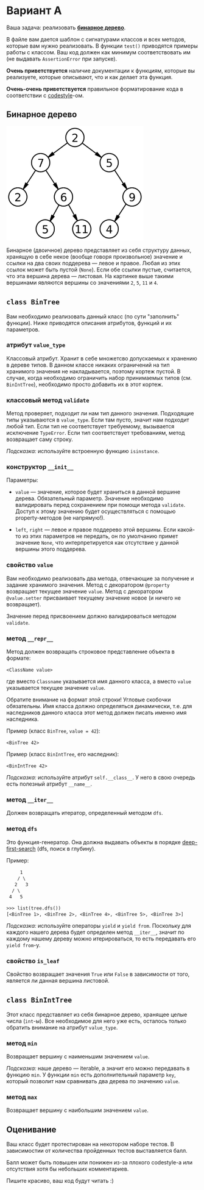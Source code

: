 # Вариант А

Ваша задача: реализовать **[бинарное дерево](https://ru.wikipedia.org/wiki/%D0%94%D0%B2%D0%BE%D0%B8%D1%87%D0%BD%D0%BE%D0%B5_%D0%B4%D0%B5%D1%80%D0%B5%D0%B2%D0%BE)**.

В файле вам дается шаблон с сигнатурами классов и всех методов, которые вам нужно реализовать. В функции `test()` приводятся примеры работы с классом. Ваш код должен как минимум соответствовать им (не выдавать `AssertionError` при запуске).

**Очень приветствуется** наличие документации к функциям, которые вы реализуете, которые описывают, что и как делает эта функция.

**Очень-очень приветствуется** правильное форматирование кода в соответствии с [codestyle](https://www.python.org/dev/peps/pep-0008/)-ом.

## Бинарное дерево

<img src="../../img/binary_tree_example.png" height="300">

Бинарное (двоичное) дерево представляет из себя структуру данных, хранящую в себе некое (вообще говоря произвольное) значение и ссылки на два своих поддерева — левое и правое. Любая из этих ссылок может быть пустой (`None`). Если обе ссылки пустые, считается, что эта вершина дерева — листовая. На картинке выше такими вершинами являются вершины со значениями `2`, `5`, `11` и `4`.

## `class BinTree`

Вам необходимо реализовать данный класс (по сути "заполнить" функции). Ниже приводятся описания атрибутов, функций и их параметров.

### атрибут `value_type`

Классовый атрибут. Хранит в себе множетсво допускаемых к хранению в дереве типов. В данном классе никаких ограничений на тип хранимого значения не накладывается, поэтому кортеж пустой. В случае, когда необходимо ограничить набор принимаемых типов (см. `BinIntTree`), необходимо просто добавить их в этот кортеж.

### классовый метод `validate`

Метод проверяет, подходит ли нам тип данного значения. Подходящие типы указываются в `value_type`. Если там пусто, значит нам подходит любой тип. Если тип не соответствует требуемому, вызывается исключение `TypeError`. Если тип соответствует требованиям, метод возвращает саму строку.

*Подсказка:* используйте встроенную функцию `isinstance`.

### конструктор `__init__`

Параметры:

* `value` — значение, которое будет храниться в данной вершине дерева. Обязательный параметр. Значение необходимо валидировать перед сохранением при помощи метода `validate`. Доступ к этому значению будет осуществляться с помощью property-методов (не напрямую!).

* `left`, `right` — левое и правое поддерево этой вершины. Если какой-то из этих параметров не передать, он по умолчанию примет значение `None`, что интерпретируется как отсутствие у данной вершины этого поддерева.

### свойство `value`

Вам необходимо реализовать два метода, отвечающие за получение и задание хранимого значения. Метод с декоратором `@property` возвращает текущее значение `value`. Метод с декоратором `@value.setter` присваивает текущему значение новое (и ничего не возвращает). 

Значение перед присвоением должно валидироваться методом `validate`.

### метод `__repr__`

Метод должен возвращать строковое представление объекта в формате:
```
<ClassName value>
```
где вместо `Classname` указывается имя данного класса, а вместо `value` указывается текущее значение `value`.

Обратите внимание на формат этой строки! Угловые скобочки обязательны. Имя класса должно определяться динамически, т.е. для наследников данного класса этот метод должен писать именно имя наследника.

Пример (класс `BinTree`, `value = 42`):
```
<BinTree 42>
```

Пример (класс `BinIntTree`, его наследник):
```
<BinIntTree 42>
```

*Подсказка:* используйте атрибут `self.__class__`. У него в свою очередь есть полезный атрибут `__name__`.

### метод `__iter__`

Должен возвращать итератор, определенный методом `dfs`.

### метод `dfs`

Это функция-генератор. Она должна выдавать объекты в порядке [deep-first-search](https://ru.wikipedia.org/wiki/%D0%9F%D0%BE%D0%B8%D1%81%D0%BA_%D0%B2_%D0%B3%D0%BB%D1%83%D0%B1%D0%B8%D0%BD%D1%83) (dfs, поиск в глубину).

Пример:
```
     1
    / \
   2   3
  / \
 4   5
```

```
>>> list(tree.dfs())
[<BinTree 1>, <BinTree 2>, <BinTree 4>, <BinTree 5>, <BinTree 3>]
```

*Подсказка:* используйте операторы `yield` и `yield from`. Поскольку для каждого нашего дерева будет определен метод `__iter__`, значит по каждому нашему дереву можно итерироваться, то есть передавать его `yield from`-у.


### свойство `is_leaf`

Свойство возвращает значения `True` или `False` в зависимости от того, является ли данная вершина листовой.

## `class BinIntTree`

Этот класс представляет из себя бинарное дерево, хранящее целые числа (`int`-ы). Все необходимое для него уже есть, осталось только обратить внимание на атрибут `value_type`.

### метод `min`

Возвращает вершину с наименьшим значением `value`.

*Подсказка:* наше дерево — iterable, а значит его можно передавать в функцию `min`. У функции `min` есть дополнительный параметр `key`, который позволит нам сравнивать два дерева по значению `value`.

### метод `max`

Возвращает вершину с наибольшим значением `value`.

## Оценивание

Ваш класс будет протестирован на некотором наборе тестов. В зависимостии от количества пройденных тестов выставляется балл.

Балл может быть повышен или понижен из-за плохого codestyle-а или отсутствия хотя бы небольших комментариев.

Пишите красиво, ваш код будут читать :)
